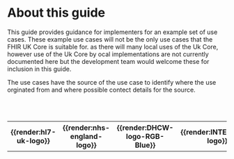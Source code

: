 # About this guide

This guide provides guidance for implementers for an example set of use cases. These example use cases will not be the only use cases that the FHIR UK Core is suitable for. as there will many local uses of the Uk Core, however use of the Uk Core by ocal implementations are not currently documented here but the development team would welcome these for inclusion in this guide.

The use cases have the source of the use case to identify where the use orginated from and where possible contect details for the source.






<br/><br/>

<table align="center">
  <tr>
    <th>{{render:hl7-uk-logo}}</th>
    <th>{{render:nhs-england-logo}}</th>
    <th>{{render:DHCW-logo-RGB-Blue}}</th>
    <th>{{render:INTEROpen-logo}}</th>
    <th>{{render:PRSB-logo}}</th>
  </tr>
</table>
